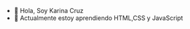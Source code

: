 - 👋 Hola, Soy Karina Cruz
- 🌱 Actualmente estoy aprendiendo HTML,CSS y JavaScript

<!---
karycruz99/karycruz99 is a ✨ special ✨ repository because its `README.md` (this file) appears on your GitHub profile.
You can click the Preview link to take a look at your changes.
--->
